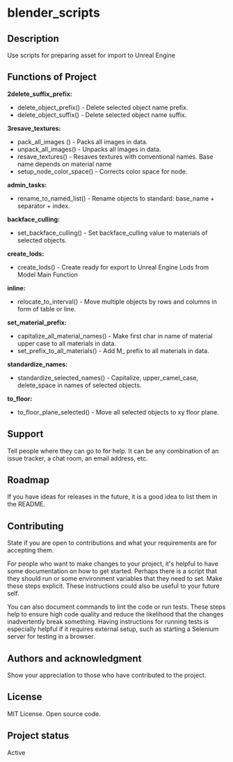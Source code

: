 # blender_scripts

## Description
Use scripts for preparing asset for import to Unreal Engine

## Functions of Project
**2delete_suffix_prefix:**
* delete_object_prefix() - Delete selected object name prefix.
* delete_object_suffix() - Delete selected object name suffix.

**3resave_textures:**
* pack_all_images ()		- Packs all images in data.
* unpack_all_images()		- Unpacks all images in data.
* resave_textures()		    - Resaves textures with conventional names. Base name depends on material name
* setup_node_color_space() - Corrects color space for node. 

**admin_tasks:**
* rename_to_named_list() - Rename objects to standard: base_name + separator + index. 

**backface_culling:**
* set_backface_culling() - Set backface_culling value to materials of selected objects.

**create_lods:**
* create_lods() - Create ready for export to Unreal Engine Lods from Model Main Function

**inline:**
* relocate_to_interval() - Move multiple objects by rows and columns in form of table or line. 

**set_material_prefix:**
* capitalize_all_material_names() - Make first char in name of material upper case to all materials in data. 
* set_prefix_to_all_materials()	- Add M_ prefix to all materials in data. 

**standardize_names:**
* standardize_selected_names() - Capitalize, upper_camel_case, delete_space in names of selected objects. 

**to_floor:**
* to_floor_plane_selected() - Move all selected objects to xy floor plane. 

## Support
Tell people where they can go to for help. It can be any combination of an issue tracker, a chat room, an email address, etc.

## Roadmap
If you have ideas for releases in the future, it is a good idea to list them in the README.

## Contributing
State if you are open to contributions and what your requirements are for accepting them.

For people who want to make changes to your project, it's helpful to have some documentation on how to get started. Perhaps there is a script that they should run or some environment variables that they need to set. Make these steps explicit. These instructions could also be useful to your future self.

You can also document commands to lint the code or run tests. These steps help to ensure high code quality and reduce the likelihood that the changes inadvertently break something. Having instructions for running tests is especially helpful if it requires external setup, such as starting a Selenium server for testing in a browser.

## Authors and acknowledgment
Show your appreciation to those who have contributed to the project.

## License
MIT License. Open source code.

## Project status
Active

